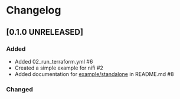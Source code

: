 # Changelog

## [0.1.0 UNRELEASED]

### Added
- Added 02_run_terraform.yml #6
- Created a simple example for nifi #2
- Added documentation for [example/standalone](example/standalone) in README.md #8
### Changed
